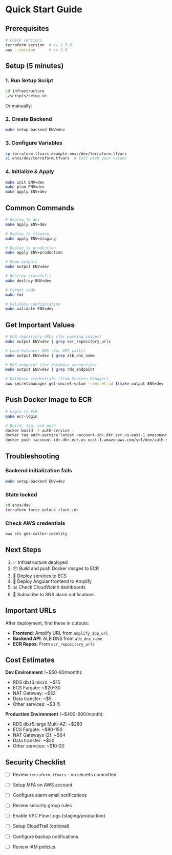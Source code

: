 # Quick Start Guide

## Prerequisites

```bash
# Check versions
terraform version  # >= 1.5.0
aws --version      # >= 2.0
```

## Setup (5 minutes)

### 1. Run Setup Script
```bash
cd infrastructure
./scripts/setup.sh
```

Or manually:

### 2. Create Backend
```bash
make setup-backend ENV=dev
```

### 3. Configure Variables
```bash
cp terraform.tfvars.example envs/dev/terraform.tfvars
vi envs/dev/terraform.tfvars  # Edit with your values
```

### 4. Initialize & Apply
```bash
make init ENV=dev
make plan ENV=dev
make apply ENV=dev
```

## Common Commands

```bash
# Deploy to dev
make apply ENV=dev

# Deploy to staging
make apply ENV=staging

# Deploy to production
make apply ENV=production

# Show outputs
make output ENV=dev

# Destroy (careful!)
make destroy ENV=dev

# Format code
make fmt

# Validate configuration
make validate ENV=dev
```

## Get Important Values

```bash
# ECR repository URLs (for pushing images)
make output ENV=dev | grep ecr_repository_urls

# Load balancer DNS (for API calls)
make output ENV=dev | grep alb_dns_name

# RDS endpoint (for database connection)
make output ENV=dev | grep rds_endpoint

# Database credentials (from Secrets Manager)
aws secretsmanager get-secret-value --secret-id $(make output ENV=dev | grep rds_secret_arn | cut -d'"' -f2) --query SecretString --output text | jq
```

## Push Docker Image to ECR

```bash
# Login to ECR
make ecr-login

# Build, tag, and push
docker build -t auth-service .
docker tag auth-service:latest <account-id>.dkr.ecr.us-east-1.amazonaws.com/sdt/dev/auth-service:latest
docker push <account-id>.dkr.ecr.us-east-1.amazonaws.com/sdt/dev/auth-service:latest
```

## Troubleshooting

### Backend initialization fails
```bash
make setup-backend ENV=dev
```

### State locked
```bash
cd envs/dev
terraform force-unlock <lock-id>
```

### Check AWS credentials
```bash
aws sts get-caller-identity
```

## Next Steps

1. ✅ Infrastructure deployed
2. 📦 Build and push Docker images to ECR
3. 🚀 Deploy services to ECS
4. 🎨 Deploy Angular frontend to Amplify
5. 📊 Check CloudWatch dashboards
6. 🔔 Subscribe to SNS alarm notifications

## Important URLs

After deployment, find these in outputs:

- **Frontend**: Amplify URL from `amplify_app_url`
- **Backend API**: ALB DNS from `alb_dns_name`
- **ECR Repos**: From `ecr_repository_urls`

## Cost Estimates

**Dev Environment** (~$50-80/month):
- RDS db.t3.micro: ~$15
- ECS Fargate: ~$20-30
- NAT Gateway: ~$32
- Data transfer: ~$5
- Other services: ~$3-5

**Production Environment** (~$400-600/month):
- RDS db.r5.large Multi-AZ: ~$280
- ECS Fargate: ~$80-150
- NAT Gateways (2): ~$64
- Data transfer: ~$20
- Other services: ~$10-20

## Security Checklist

- [ ] Review `terraform.tfvars` - no secrets committed
- [ ] Setup MFA on AWS account
- [ ] Configure alarm email notifications
- [ ] Review security group rules
- [ ] Enable VPC Flow Logs (staging/production)
- [ ] Setup CloudTrail (optional)
- [ ] Configure backup notifications
- [ ] Review IAM policies

